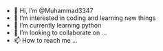 - 👋 Hi, I’m @Muhammad3347
- 👀 I’m interested in coding and learning new things
- 🌱 I’m currently learning python
- 💞️ I’m looking to collaborate on ...
- 📫 How to reach me ...

<!---
Muhammad3347/Muhammad3347 is a ✨ special ✨ repository because its `README.md` (this file) appears on your GitHub profile.
You can click the Preview link to take a look at your changes.
--->

